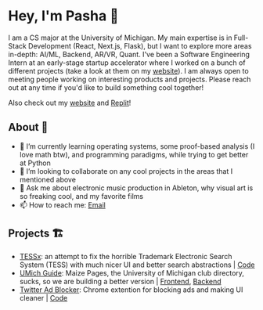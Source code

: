 # Hey, I'm Pasha 👋

I am a CS major at the University of Michigan. My main expertise is in Full-Stack Development (React, Next.js, Flask), but I want to explore more areas in-depth: AI/ML, Backend, AR/VR, Quant. I've been a Software Engineering Intern at an early-stage startup accelerator where I worked on a bunch of different projects (take a look at them on my [website](https://pashakhomchenko.com/)). I am always open to meeting people working on interesting products and projects. Please reach out at any time if you'd like to build something cool together!

Also check out my [website](https://pashakhomchenko.com/) and [Replit](https://replit.com/@pashakhomchenko)!

## About 📝

- 🌱 I’m currently learning operating systems, some proof-based analysis (I love math btw), and programming paradigms, while trying to get better at Python
- 👯 I’m looking to collaborate on any cool projects in the areas that I mentioned above
- 💬 Ask me about electronic music production in Ableton, why visual art is so freaking cool, and my favorite films
- 📫 How to reach me: [Email](mailto:ahssssap@gmail.com)

## Projects 🏗️

- [TESSx](https://tessx.pashakhomchenko.repl.co/): an attempt to fix the horrible Trademark Electronic Search System (TESS) with much nicer UI and better search abstractions | [Code](https://replit.com/@pashakhomchenko/TESSx)
- [UMich Guide](https://www.maizepages.org/clubs): Maize Pages, the University of Michigan club directory, sucks, so we are building a better version | [Frontend](https://github.com/ruhaan15/betterumichguide), [Backend](https://github.com/ruhaan15/betterumichguide-server)
- [Twitter Ad Blocker](https://chrome.google.com/webstore/detail/twitter-ad-blocker/dhlbmiajajiiploeagcijnmnfiphgmdc): Chrome extention for blocking ads and making UI cleaner | [Code](https://github.com/pashakhomchenko/TwitterAdBlocker)

